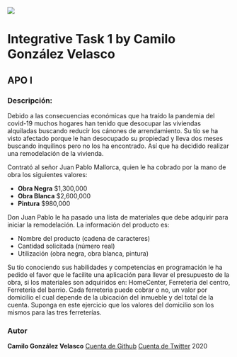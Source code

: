 ![](https://i.imgur.com/qzfzS2Q.jpg)
# Integrative Task 1 by Camilo González Velasco
## APO I

### Descripción: 

Debido a las consecuencias económicas que ha traído la pandemia del covid-19 muchos hogares han tenido que desocupar las viviendas alquiladas buscando reducir los cánones de arrendamiento.
Su tío se ha visto afectado porque le han desocupado su propiedad y lleva dos meses buscando inquilinos pero no los ha encontrado. Así que ha decidido realizar una remodelación de la vivienda.

Contrató al señor  Juan Pablo Mallorca, quien le ha cobrado por la mano de obra los siguientes valores:

- **Obra Negra**   $1,300,000
- **Obra Blanca** $2,600,000
- **Pintura** $980,000

Don Juan Pablo le ha pasado una lista de materiales que debe adquirir para iniciar la remodelación.
La información del producto es:

- Nombre del producto (cadena de caracteres)
- Cantidad solicitada (número real)
- Utilización (obra negra, obra blanca, pintura)

Su tío conociendo sus habilidades y competencias en programación le ha pedido el favor que le facilite una aplicación para llevar el presupuesto de la obra, si los materiales son adquiridos en: HomeCenter, Ferreteria del centro, Ferretería del barrio. Cada ferreteria puede cobrar o no, un valor por domicilio el cual depende de la ubicación del inmueble y del total de la cuenta. Suponga en este ejercicio que los valores del domicilio son los mismos para las tres ferreterías.

    

### Autor

**Camilo González Velasco**
[Cuenta de Github](https://github.com/camilogonzalez7424)
[Cuenta de Twitter](https://twitter.com/CamiloGonzlezV3)
2020
